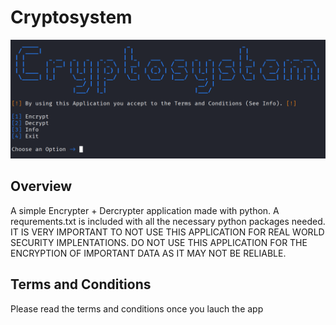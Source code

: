 # Cryptosystem
![Cryptosystem Image](https://github.com/RootNode404/Cryptosystem/blob/main/readme_image.png)
## Overview
A simple Encrypter + Dercrypter application made with python. A requrements.txt is included with all the necessary python packages needed.
IT IS VERY IMPORTANT TO NOT USE THIS APPLICATION FOR REAL WORLD SECURITY IMPLENTATIONS. DO NOT USE THIS APPLICATION FOR THE ENCRYPTION OF IMPORTANT DATA AS IT MAY NOT BE RELIABLE.

## Terms and Conditions
Please read the terms and conditions once you lauch the app
